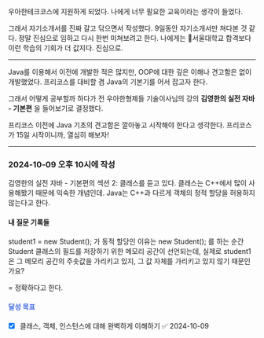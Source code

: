 우아한테크코스에 지원하게 되었다.
나에게 너무 필요한 교육이라는 생각이 들었다. 

그래서 자기소개서를 진짜 갈고 닦으면서 작성했다. 9일동안 자기소개서만 쳐다본 것 같다.
정말 진심으로 임하고 다시 한번 미쳐보려고 한다. 나에게는 서울대학교 합격보다 이런 학습의 기회가 더 값지다. 진심으로.


- - -


Java를 이용해서 이전에 개발한 적은 많지만, OOP에 대한 깊은 이해나 견고함은 없이 개발했었다.
프리코스를 대비할 겸 Java의 기본기를 어서 잡고자 한다.

그래서 어떻게 공부할까 하다가 전 우아한형제들 기술이사님의 강의 **김영한의 실전 자바 - 기본편** 을 들어보기로 결정했다.

프리코스 이전에 Java 기초의 견고함은 깔아놓고 시작해야 한다고 생각한다. 프리코스가 15일 시작이니까, 열심히 해보자!




- - -

### 2024-10-09 오후 10시에 작성
김영한의 실전 자바 - 기본편의 섹션 2: 클래스를 듣고 있다.
클래스는 C++에서 많이 사용해봤기 때문에 익숙한 개념인데. Java는 C++과 다르게 객체의 정적 할당을 허용하지 않는다고 한다.


#### 내 질문 기록들
student1 = new Student(); 가 동적 할당인 이유는 new Student(); 를 하는 순간 Student 클래스의 필드를 저장하기 위한 메모리 공간이 선언되는데, 실제로 student1은 그 메모리 공간의 주솟값을 가리키고 있지, 그 값 자체를 가리키고 있지 않기 때문인가요?

= 정확하다고 한다.



#### <span style="color:royalblue">달성 목표</span>
- [x] 클래스, 객체, 인스턴스에 대해 완벽하게 이해하기 ✅ 2024-10-09